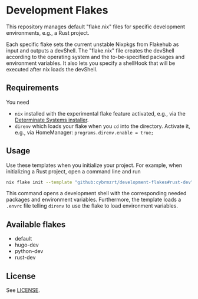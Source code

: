 # Development Flakes

This repository manages default "flake.nix" files for specific development environments, e.g., a Rust project.

Each specific flake sets the current unstable Nixpkgs from Flakehub as input and outputs a devShell. The "flake.nix" file creates the devShell according to the operating system and the to-be-specified packages and environment variables. It also lets you specify a shellHook that will be executed after nix loads the devShell.

## Requirements

You need

- `nix` installed with the experimental flake feature activated, e.g., via the [Determinate Systems installer](https://determinate.systems/nix-installer/).
- `direnv` which loads your flake when you `cd` into the directory. Activate it, e.g., via HomeManager: `programs.direnv.enable = true;`

## Usage

Use these templates when you initialize your project.
For example, when initializing a Rust project, open a command line and run

```sh
nix flake init --template "github:cybrmzrt/development-flakes#rust-dev"
```

This command opens a development shell with the corresponding needed packages and environment variables. Furthermore, the template loads a `.envrc` file telling `direnv` to use the flake to load environment variables.

## Available flakes

- default
- hugo-dev
- python-dev
- rust-dev

## License

See [LICENSE](./LICENCE).
